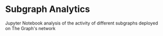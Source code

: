 # Subgraph Analytics
Jupyter Notebook analysis of the activity of different subgraphs deployed on The Graph's network